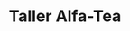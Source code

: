 ---
title: "Taller Alfa-Tea"
url: /calle-blancos/taller-alfa-tea/
shop: reparación de automóviles
---